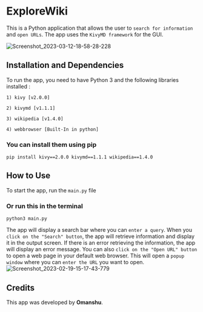 # ExploreWiki
This is a Python application that allows the user to `search for information` and `open URLs`. The app uses the `KivyMD framework` for the GUI.

![Screenshot_2023-03-12-18-58-28-228](https://user-images.githubusercontent.com/114089324/231769154-e3a5418b-a38c-4234-9134-e45b78e9b8cb.jpeg)


## Installation and Dependencies
To run the app, you need to have Python 3 and the following libraries installed :
```
1) kivy [v2.0.0]

2) kivymd [v1.1.1]

3) wikipedia [v1.4.0]

4) webbrowser [Built-In in python]
```
### You can install them using pip
```
pip install kivy==2.0.0 kivymd==1.1.1 wikipedia==1.4.0
```

## How to Use
To start the app, run the `main.py` file
### Or run this in the terminal
```
python3 main.py
```

The app will display a search bar where you can `enter a query`. When you `click on the "Search" button`, the app will retrieve information and display it in the output screen. If there is an error retrieving the information, the app will display an error message.
You can also `click on the "Open URL" button` to open a web page in your default web browser. This will open a `popup window` where you can `enter the URL` you want to open.
![Screenshot_2023-02-19-15-17-43-779](https://user-images.githubusercontent.com/114089324/219940848-5634bc1c-4b62-4754-82cc-38a3dc3d83ff.jpeg)

## Credits 
This app was developed by **Omanshu**.
